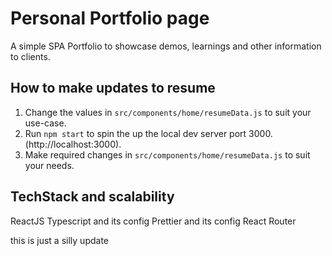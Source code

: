 # Personal Portfolio page

A simple SPA Portfolio to showcase demos, learnings and other information to clients.

## How to make updates to resume

1. Change the values in `src/components/home/resumeData.js` to suit your use-case.
2. Run `npm start` to spin the up the local dev server port 3000.(http://localhost:3000).
3. Make required changes in `src/components/home/resumeData.js` to suit your needs.

## TechStack and scalability

ReactJS Typescript and its config Prettier and its config React Router

this is just a silly update
